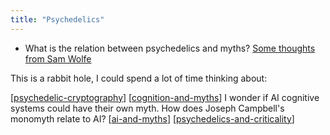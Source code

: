 ```yaml
---
title: "Psychedelics"
---
```


- What is the relation between psychedelics and myths? [Some thoughts from Sam Wolfe](https://www.samwoolfe.com/2013/09/ancient-motifs-in-psychedelic.html)

This is a rabbit hole, I could spend a lot of time thinking about:

[[psychedelic-cryptography]]
[[cognition-and-myths]] I wonder if AI cognitive systems could have their own myth. How does Joseph Campbell's monomyth relate to AI?
[[ai-and-myths]]
[[psychedelics-and-criticality]]

[//begin]: # "Autogenerated link references for markdown compatibility"
[psychedelic-cryptography]: .././bubbles/stub "psychedelic-cryptography"
[cognition-and-myths]: .././bubbles/stub "cognition-and-myths"
[ai-and-myths]: .././bubbles/stub "ai-and-myths"
[psychedelics-and-criticality]: .././bubbles/stub "psychedelics-and-criticality"
[//end]: # "Autogenerated link references"

